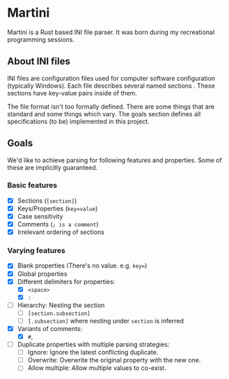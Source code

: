 
# Martini
Martini is a Rust based INI file parser. It was born during my recreational
programming sessions.

## About INI files
INI files are configuration files used for computer software configuration 
(typically Windows). Each file describes several named sections
. These sections have key-value pairs inside of them. 

The file format isn't too formally defined. There are some things that are 
standard and some things which vary. The goals section defines all specifications
(to be) implemented in this project.

## Goals
We'd like to achieve parsing for following features and properties. 
Some of these are implicitly guaranteed.

### Basic features
- [x] Sections (`[section]`)
- [x] Keys/Properties (`key=value`)
- [x] Case sensitivity
- [x] Comments (`; is a comment`)
- [x] Irrelevant ordering of sections 

### Varying features
- [x] Blank properties (There's no value. e.g. `key=`)
- [x] Global properties
- [x] Different delimiters for properties: 
    + [x] `<space>` 
    + [x] `:` 
- [ ] Hierarchy: Nesting the section
    + [ ] `[section.subsection]` 
    + [ ] `[.subsection]` where nesting under `section` is inferred
- [x] Variants of comments:
    + [x] `#`,
- [ ] Duplicate properties with multiple parsing strategies:
    + [ ] Ignore: Ignore the latest conflicting duplicate.
    + [ ] Overwrite: Overwrite the original property with the new one.
    + [ ] Allow multiple: Allow multiple values to co-exist.
